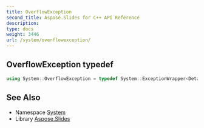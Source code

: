 ```yaml
---
title: OverflowException
second_title: Aspose.Slides for C++ API Reference
description: 
type: docs
weight: 3446
url: /system/overflowexception/
---
```

## OverflowException typedef




```cpp
using System::OverflowException = typedef System::ExceptionWrapper<Details_OverflowException >
```

## See Also

* Namespace [System](../)
* Library [Aspose.Slides](../../)